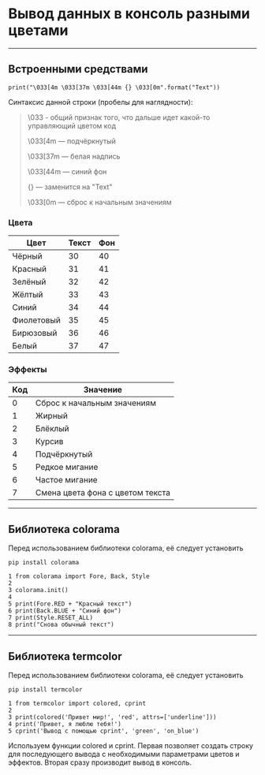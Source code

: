 # Вывод данных в консоль разными цветами

---

## Встроенными средствами

`print("\033[4m \033[37m \033[44m {} \033[0m".format("Text"))`

Синтаксис данной строки (пробелы для наглядности):

> \033 - общий признак того, что дальше идет какой-то управляющий цветом код
> 
> \033[4m — подчёркнутый
> 
> \033[37m — белая надпись
> 
> \033[44m — синий фон
> 
> {} — заменится на "Text"
> 
> \033[0m — сброс к начальным значениям

### Цвета
| Цвет       | Текст | Фон |
|------------|-------|-----|
| Чёрный     | 30    | 40  |
| Красный    | 31    | 41  |
| Зелёный    | 32    | 42  |
| Жёлтый     | 33    | 43  |
| Синий      | 34    | 44  |
| Фиолетовый | 35    | 45  |
| Бирюзовый  | 36    | 46  |
| Белый      | 37    | 47  |

### Эффекты
| Код | Значение                         |
|-----|----------------------------------|
| 0   | Сброс к начальным значениям      |
| 1   | Жирный                           |
| 2   | Блёклый                          |
| 3   | Курсив                           |
| 4   | Подчёркнутый                     |
| 5   | Редкое мигание                   |
| 6   | Частое мигание                   |
| 7   | Смена цвета фона с цветом текста |

---

## Библиотека colorama

Перед использованием библиотеки colorama, её следует установить

`pip install colorama`

```commandline
1 from colorama import Fore, Back, Style
2 
3 colorama.init()
4 
5 print(Fore.RED + "Красный текст")
6 print(Back.BLUE + "Синий фон")
7 print(Style.RESET_ALL)
8 print("Снова обычный текст")
```

---

## Библиотека termcolor

Перед использованием библиотеки colorama, её следует установить

`pip install termcolor`

```commandline
1 from termcolor import colored, cprint
2 
3 print(colored('Привет мир!', 'red', attrs=['underline']))
4 print('Привет, я люблю тебя!')
5 cprint('Вывод с помощью cprint', 'green', 'on_blue')
```

Используем функции colored и cprint.
Первая позволяет создать строку для последующего вывода с необходимыми параметрами цветов и эффектов.
Вторая сразу производит вывод в консоль.